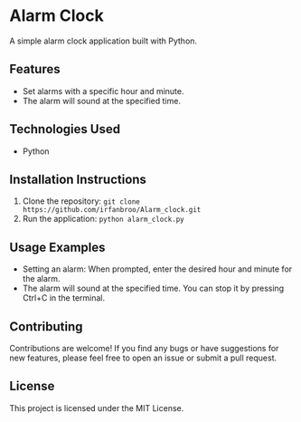 # Alarm Clock

A simple alarm clock application built with Python.

## Features

* Set alarms with a specific hour and minute.
* The alarm will sound at the specified time.

## Technologies Used

* Python

## Installation Instructions

1.  Clone the repository: `git clone https://github.com/irfanbroo/Alarm_clock.git`
2.  Run the application: `python alarm_clock.py`

## Usage Examples

*   Setting an alarm: When prompted, enter the desired hour and minute for the alarm.
*   The alarm will sound at the specified time. You can stop it by pressing Ctrl+C in the terminal.

## Contributing

Contributions are welcome! If you find any bugs or have suggestions for new features, please feel free to open an issue or submit a pull request.

## License

This project is licensed under the MIT License.
